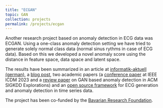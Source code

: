 ```yaml
---
title: "ECGAN"
topic: GAN
collection: projects
permalink: /projects/ecgan
---
```


Another research project based on anomaly detection in ECG data was ECGAN. Using a one-class anomaly detection setting we have tried to generate solely normal class data (normal sinus rythms in case of ECG data). Based on this we developed a novel anomaly score using the distance in feature space, data space and latent space. 

The results have been summarized in an article at [informatik-aktuell (german)](https://www.informatik-aktuell.de/betrieb/kuenstliche-intelligenz/ecgan-reproduzierbares-maschinelles-lernen-fuer-ekg-daten.html), a [blog post](https://blog.e-mundo.de/post/ecgan-a-framework-for-reproducible-research-on-ecg-data/), two academic papers (a [conference paper](/activity/ieee2023) at IEEE ICDM 2023 and a [review paper](/activity/2024explorations) on GAN based anomaly detection in ACM SIGKDD Explorations) and an [open source framework](https://github.com/emundo/ecgan) for ECG generation and anomaly detection in time series data.

The project has been co-funded by the [Bavarian Research Foundation](https://forschungsstiftung.de/Projekte/Details/ECGAN-Erzeugung-und-Detektion-von-Anomalien-in-Zeitreihen-mit-Hilfe-von-Generative-Adversarial-Networks.html).
